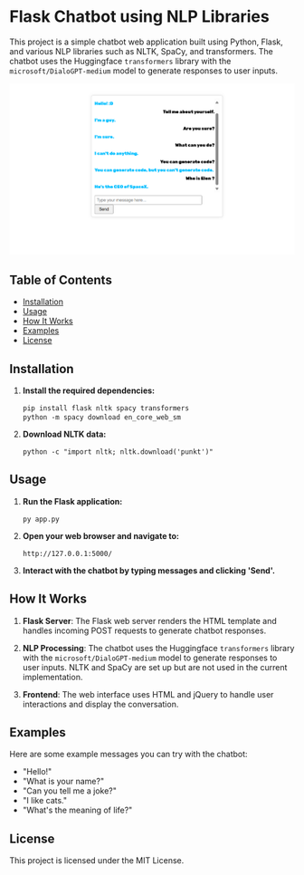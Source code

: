 # Flask Chatbot using NLP Libraries

This project is a simple chatbot web application built using Python, Flask, and various NLP libraries such as NLTK, SpaCy, and transformers. The chatbot uses the Huggingface `transformers` library with the `microsoft/DialoGPT-medium` model to generate responses to user inputs.

![Demo](demo.png)

## Table of Contents

- [Installation](#installation)
- [Usage](#usage)
- [How It Works](#how-it-works)
- [Examples](#examples)
- [License](#license)

## Installation

1. **Install the required dependencies:**

    ```
    pip install flask nltk spacy transformers
    python -m spacy download en_core_web_sm
    ```

2. **Download NLTK data:**

    ```
    python -c "import nltk; nltk.download('punkt')"
    ```

## Usage

1. **Run the Flask application:**

    ```
    py app.py
    ```

2. **Open your web browser and navigate to:**

    ```
    http://127.0.0.1:5000/
    ```

3. **Interact with the chatbot by typing messages and clicking 'Send'.**

## How It Works

1. **Flask Server**: The Flask web server renders the HTML template and handles incoming POST requests to generate chatbot responses.

2. **NLP Processing**: The chatbot uses the Huggingface `transformers` library with the `microsoft/DialoGPT-medium` model to generate responses to user inputs. NLTK and SpaCy are set up but are not used in the current implementation.

3. **Frontend**: The web interface uses HTML and jQuery to handle user interactions and display the conversation.

## Examples

Here are some example messages you can try with the chatbot:

- "Hello!"
- "What is your name?"
- "Can you tell me a joke?"
- "I like cats."
- "What's the meaning of life?"

## License

This project is licensed under the MIT License. 




